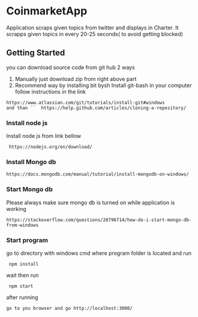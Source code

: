 # CoinmarketApp
Application scraps given topics from twitter and displays in Charter.
It scrapps given topics in every 20-25 seconds( to avoid getting blocked)
## Getting Started
you can download source code from git hub 2 ways
 1. Manually just download zip from right above part
 2. Recommend way by installing bit bysh
Install git-bash in your computer follow instructions in the link
 ```
 https://www.atlassian.com/git/tutorials/install-git#windows
 and than ``  https://help.github.com/articles/cloning-a-repository/
 ```
### Install node js
 Install node js from link bellow
 ```
  https://nodejs.org/en/download/
 ```
### Install Mongo db
 ```
 https://docs.mongodb.com/manual/tutorial/install-mongodb-on-windows/
 ```
### Start Mongo db
 Please always make sure mongo db is turned on while application is working

 ```
 https://stackoverflow.com/questions/20796714/how-do-i-start-mongo-db-from-windows
 ```
### Start program

go to directory with windows cmd  where  program folder is located and
run

```
 npm install
 ```
 wait then run
 ```
  npm start
```
after running
```
go to you browser and go http://localhost:3000/
````



